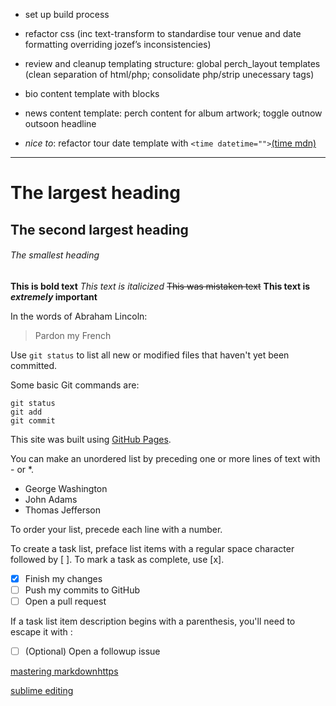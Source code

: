 - set up build process

- refactor css 
(inc text-transform to standardise tour venue and date formatting overriding jozef’s inconsistencies)

- review and cleanup templating structure: global perch_layout templates (clean separation of html/php; consolidate php/strip unecessary tags)

- bio content template with blocks

- news content template: perch content for album artwork; toggle outnow outsoon headline

- *nice to*: refactor tour date template with `<time datetime="">`[(time mdn)](https://developer.mozilla.org/en-US/docs/Web/HTML/Element/time) 


************************************************************************************************************************************************

# The largest heading
## The second largest heading
###### The smallest heading

**This is bold text**
*This text is italicized*
~~This was mistaken text~~
**This text is _extremely_ important**

In the words of Abraham Lincoln:

> Pardon my French

Use `git status` to list all new or modified files that haven't yet been committed.

Some basic Git commands are:
```
git status
git add
git commit
```

This site was built using [GitHub Pages](https://pages.github.com/).

You can make an unordered list by preceding one or more lines of text with - or *.

- George Washington
- John Adams
- Thomas Jefferson

To order your list, precede each line with a number.

To create a task list, preface list items with a regular space character followed by [ ]. To mark a task as complete, use [x].

- [x] Finish my changes
- [ ] Push my commits to GitHub
- [ ] Open a pull request

If a task list item description begins with a parenthesis, you'll need to escape it with \:

- [ ] \(Optional) Open a followup issue

[mastering markdownhttps](//guides.github.com/features/mastering-markdown/)

[sublime editing](http://docs.sublimetext.info/en/latest/editing/editing.html)